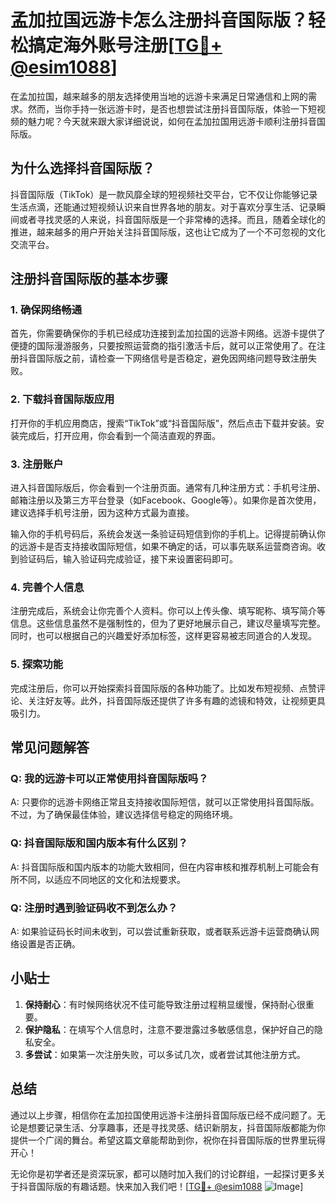 # 孟加拉国远游卡怎么注册抖音国际版？轻松搞定海外账号注册[[TG💪+ @esim1088](https://t.me/s/esim1088)]

在孟加拉国，越来越多的朋友选择使用当地的远游卡来满足日常通信和上网的需求。然而，当你手持一张远游卡时，是否也想尝试注册抖音国际版，体验一下短视频的魅力呢？今天就来跟大家详细说说，如何在孟加拉国用远游卡顺利注册抖音国际版。

## 为什么选择抖音国际版？

抖音国际版（TikTok）是一款风靡全球的短视频社交平台，它不仅让你能够记录生活点滴，还能通过短视频认识来自世界各地的朋友。对于喜欢分享生活、记录瞬间或者寻找灵感的人来说，抖音国际版是一个非常棒的选择。而且，随着全球化的推进，越来越多的用户开始关注抖音国际版，这也让它成为了一个不可忽视的文化交流平台。

## 注册抖音国际版的基本步骤

### 1. 确保网络畅通

首先，你需要确保你的手机已经成功连接到孟加拉国的远游卡网络。远游卡提供了便捷的国际漫游服务，只要按照运营商的指引激活卡后，就可以正常使用了。在注册抖音国际版之前，请检查一下网络信号是否稳定，避免因网络问题导致注册失败。

### 2. 下载抖音国际版应用

打开你的手机应用商店，搜索“TikTok”或“抖音国际版”，然后点击下载并安装。安装完成后，打开应用，你会看到一个简洁直观的界面。

### 3. 注册账户

进入抖音国际版后，你会看到一个注册页面。通常有几种注册方式：手机号注册、邮箱注册以及第三方平台登录（如Facebook、Google等）。如果你是首次使用，建议选择手机号注册，因为这种方式最为直接。

输入你的手机号码后，系统会发送一条验证码短信到你的手机上。记得提前确认你的远游卡是否支持接收国际短信，如果不确定的话，可以事先联系运营商咨询。收到验证码后，输入验证码完成验证，接下来设置密码即可。

### 4. 完善个人信息

注册完成后，系统会让你完善个人资料。你可以上传头像、填写昵称、填写简介等信息。这些信息虽然不是强制性的，但为了更好地展示自己，建议尽量填写完整。同时，也可以根据自己的兴趣爱好添加标签，这样更容易被志同道合的人发现。

### 5. 探索功能

完成注册后，你可以开始探索抖音国际版的各种功能了。比如发布短视频、点赞评论、关注好友等。此外，抖音国际版还提供了许多有趣的滤镜和特效，让视频更具吸引力。

## 常见问题解答

### Q: 我的远游卡可以正常使用抖音国际版吗？
A: 只要你的远游卡网络正常且支持接收国际短信，就可以正常使用抖音国际版。不过，为了确保最佳体验，建议选择信号稳定的网络环境。

### Q: 抖音国际版和国内版本有什么区别？
A: 抖音国际版和国内版本的功能大致相同，但在内容审核和推荐机制上可能会有所不同，以适应不同地区的文化和法规要求。

### Q: 注册时遇到验证码收不到怎么办？
A: 如果验证码长时间未收到，可以尝试重新获取，或者联系远游卡运营商确认网络设置是否正确。

## 小贴士

1. **保持耐心**：有时候网络状况不佳可能导致注册过程稍显缓慢，保持耐心很重要。
2. **保护隐私**：在填写个人信息时，注意不要泄露过多敏感信息，保护好自己的隐私安全。
3. **多尝试**：如果第一次注册失败，可以多试几次，或者尝试其他注册方式。

## 总结

通过以上步骤，相信你在孟加拉国使用远游卡注册抖音国际版已经不成问题了。无论是想要记录生活、分享趣事，还是寻找灵感、结识新朋友，抖音国际版都能为你提供一个广阔的舞台。希望这篇文章能帮助到你，祝你在抖音国际版的世界里玩得开心！

无论你是初学者还是资深玩家，都可以随时加入我们的讨论群组，一起探讨更多关于抖音国际版的有趣话题。快来加入我们吧！[[TG💪+ @esim1088](https://t.me/s/esim1088) ![Image](https://i.postimg.cc/4NQfJmqS/Snipaste-2025-05-13-00-14-12.png)]